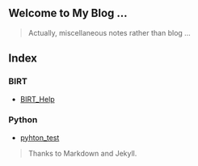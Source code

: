 ## Welcome to My Blog ...  

> Actually, miscellaneous notes rather than blog ...  

## Index

### BIRT
- [BIRT_Help](rush-foolish.github.io/BIRT/BIRT_Help)

### Python
- [pyhton_test](rush-foolish.github.io/Python/pyhton_test)


> Thanks to Markdown and Jekyll.
